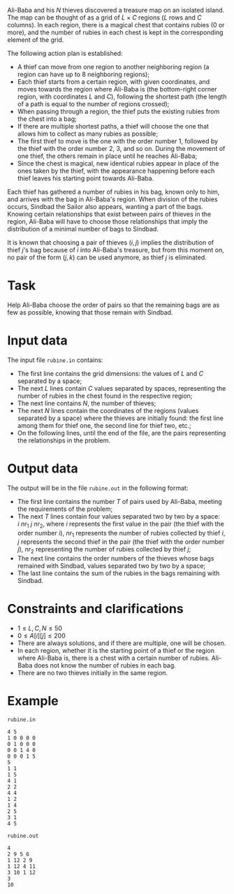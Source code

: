 
Ali-Baba and his $N$ thieves discovered a treasure map on an isolated island. The map can be thought of as a grid of $L \times C$ regions ($L$ rows and $C$ columns). In each region, there is a magical chest that contains rubies ($0$ or more), and the number of rubies in each chest is kept in the corresponding element of the grid.

The following action plan is established:
- A thief can move from one region to another neighboring region (a region can have up to $8$ neighboring regions);
- Each thief starts from a certain region, with given coordinates, and moves towards the region where Ali-Baba is (the bottom-right corner region, with coordinates $L$ and $C$), following the shortest path (the length of a path is equal to the number of regions crossed);
- When passing through a region, the thief puts the existing rubies from the chest into a bag;
- If there are multiple shortest paths, a thief will choose the one that allows him to collect as many rubies as possible;
- The first thief to move is the one with the order number $1$, followed by the thief with the order number $2$, $3$, and so on. During the movement of one thief, the others remain in place until he reaches Ali-Baba;
- Since the chest is magical, new identical rubies appear in place of the ones taken by the thief, with the appearance happening before each thief leaves his starting point towards Ali-Baba.

Each thief has gathered a number of rubies in his bag, known only to him, and arrives with the bag in Ali-Baba's region. When division of the rubies occurs, Sindbad the Sailor also appears, wanting a part of the bags. Knowing certain relationships that exist between pairs of thieves in the region, Ali-Baba will have to choose those relationships that imply the distribution of a minimal number of bags to Sindbad.

It is known that choosing a pair of thieves $(i,j)$ implies the distribution of thief $j$'s bag because of $i$ into Ali-Baba's treasure, but from this moment on, no pair of the form $(j,k)$ can be used anymore, as thief $j$ is eliminated.

# Task
Help Ali-Baba choose the order of pairs so that the remaining bags are as few as possible, knowing that those remain with Sindbad.

# Input data
The input file `rubine.in` contains:
- The first line contains the grid dimensions: the values of $L$ and $C$ separated by a space;
- The next $L$ lines contain $C$ values separated by spaces, representing the number of rubies in the chest found in the respective region;
- The next line contains $N$, the number of thieves;
- The next $N$ lines contain the coordinates of the regions (values separated by a space) where the thieves are initially found: the first line among them for thief one, the second line for thief two, etc.;
- On the following lines, until the end of the file, are the pairs representing the relationships in the problem.

# Output data
The output will be in the file `rubine.out` in the following format:
- The first line contains the number $T$ of pairs used by Ali-Baba, meeting the requirements of the problem;
- The next $T$ lines contain four values separated two by two by a space: $i \ {nr}_1 \ j \ {nr}_2$, where $i$ represents the first value in the pair (the thief with the order number $i$), ${nr}_1$ represents the number of rubies collected by thief $i$, $j$ represents the second thief in the pair (the thief with the order number $j$), ${nr}_2$ representing the number of rubies collected by thief $j$;
- The next line contains the order numbers of the thieves whose bags remained with Sindbad, values separated two by two by a space;
- The last line contains the sum of the rubies in the bags remaining with Sindbad.

# Constraints and clarifications
- $1 \le L,C,N \le 50$
- $0 \le A[i][j] \le 200$
- There are always solutions, and if there are multiple, one will be chosen.
- In each region, whether it is the starting point of a thief or the region where Ali-Baba is, there is a chest with a certain number of rubies. Ali-Baba does not know the number of rubies in each bag.
- There are no two thieves initially in the same region.

# Example
`rubine.in`
```
4 5
1 0 0 0 0
0 1 0 0 0
0 0 1 4 0
0 0 0 1 5
5
1 1
1 5
4 1
2 2
4 4
1 2
1 4
2 5
3 1
4 5
```
`rubine.out`
```
4
2 9 5 6
1 12 2 9
1 12 4 11
3 10 1 12
3
10
```
